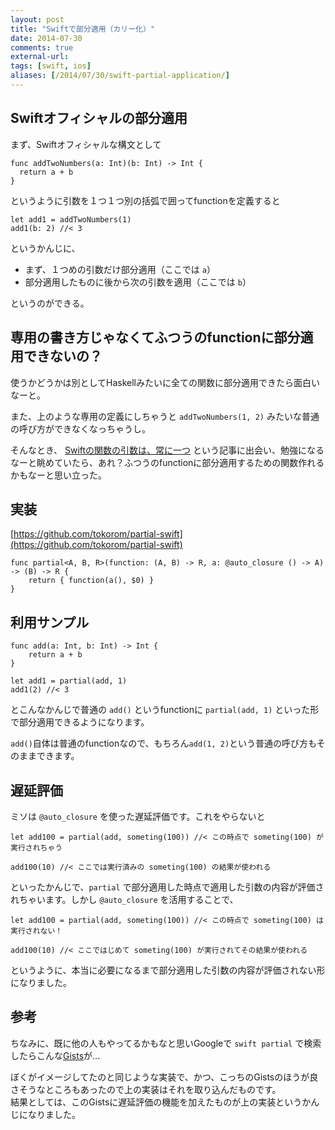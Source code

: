 ```yaml
---
layout: post
title: "Swiftで部分適用（カリー化）"
date: 2014-07-30
comments: true
external-url: 
tags: [swift, ios]
aliases: [/2014/07/30/swift-partial-application/]
---
```


## Swiftオフィシャルの部分適用

まず、Swiftオフィシャルな構文として

```
func addTwoNumbers(a: Int)(b: Int) -> Int {
  return a + b
}
```

というように引数を１つ１つ別の括弧で囲ってfunctionを定義すると

```
let add1 = addTwoNumbers(1)
add1(b: 2) //< 3
```

というかんじに、

- まず、１つめの引数だけ部分適用（ここでは `a`）
- 部分適用したものに後から次の引数を適用（ここでは `b`）

というのができる。

## 専用の書き方じゃなくてふつうのfunctionに部分適用できないの？

使うかどうかは別としてHaskellみたいに全ての関数に部分適用できたら面白いなーと。

また、上のような専用の定義にしちゃうと `addTwoNumbers(1, 2)` みたいな普通の呼び方ができなくなっちゃうし。

そんなとき、 [Swiftの関数の引数は、常に一つ](http://qiita.com/dankogai/items/46fedc447dd93d1e0fbc) という記事に出会い、勉強になるなーと眺めていたら、あれ？ふつうのfunctionに部分適用するための関数作れるかもなーと思い立った。

## 実装

[https://github.com/tokorom/partial-swift](https://github.com/tokorom/partial-swift)

```
func partial<A, B, R>(function: (A, B) -> R, a: @auto_closure () -> A) -> (B) -> R {
    return { function(a(), $0) }
}
```

<!-- more -->

## 利用サンプル

```
func add(a: Int, b: Int) -> Int {
    return a + b
}

let add1 = partial(add, 1)
add1(2) //< 3
```

とこんなかんじで普通の `add()` というfunctionに `partial(add, 1)` といった形で部分適用できるようになります。  

`add()`自体は普通のfunctionなので、もちろん`add(1, 2)`という普通の呼び方もそのままできます。

## 遅延評価

ミソは `@auto_closure` を使った遅延評価です。これをやらないと

```
let add100 = partial(add, someting(100)) //< この時点で someting(100) が実行されちゃう

add100(10) //< ここでは実行済みの someting(100) の結果が使われる
```

といったかんじで、`partial` で部分適用した時点で適用した引数の内容が評価されちゃいます。しかし `@auto_closure` を活用することで、

```
let add100 = partial(add, someting(100)) //< この時点で someting(100) は実行されない！

add100(10) //< ここではじめて someting(100) が実行されてその結果が使われる
```

というように、本当に必要になるまで部分適用した引数の内容が評価されない形になりました。

## 参考

ちなみに、既に他の人もやってるかもなと思いGoogleで `swift partial` で検索したらこんな[Gists](https://gist.github.com/kristopherjohnson/4ee565cfcdf912deacf6)が...

ぼくがイメージしてたのと同じような実装で、かつ、こっちのGistsのほうが良さそうなところもあったので上の実装はそれを取り込んだものです。  
結果としては、このGistsに遅延評価の機能を加えたものが上の実装というかんじになりました。


